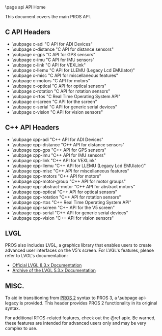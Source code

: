 \page api API Home

This document covers the main PROS API.

## C API Headers

- \subpage c-adi        "C API for ADI Devices"
- \subpage c-distance   "C API for distance sensors"
- \subpage c-gps        "C API for GPS sensors"
- \subpage c-imu        "C API for IMU sensors"
- \subpage c-link       "C API for VEXLink"
- \subpage c-llemu      "C API for LLEMU (Legacy Lcd EMUlator)"
- \subpage c-misc       "C API for miscellaneous features"
- \subpage c-motors     "C API for motors"
- \subpage c-optical    "C API for optical sensors"
- \subpage c-rotation   "C API for rotation sensors"
- \subpage c-rtos       "C Real Time Operating System API"
- \subpage c-screen     "C API for the screen"
- \subpage c-serial     "C API for generic serial devices"
- \subpage c-vision     "C API for vision sensors"

## C++ API Headers

- \subpage cpp-adi                  "C++ API for ADI Devices"
- \subpage cpp-distance             "C++ API for distance sensors"
- \subpage cpp-gps                  "C++ API for GPS sensors"
- \subpage cpp-imu                  "C++ API for IMU sensors"
- \subpage cpp-link                 "C++ API for VEXLink"
- \subpage cpp-llemu                "C++ API for LLEMU (Legacy Lcd EMUlator)"
- \subpage cpp-misc                 "C++ API for miscellaneous features"
- \subpage cpp-motors               "C++ API for motors"
- \subpage cpp-motor-group          "C++ API for motor groups"
- \subpage cpp-abstract-motor       "C++ API for abstract motors"
- \subpage cpp-optical              "C++ API for optical sensors"
- \subpage cpp-rotation             "C++ API for rotation sensors"
- \subpage cpp-rtos                 "C++ Real Time Operating System API"
- \subpage cpp-screen               "C++ API for the V5 screen"
- \subpage cpp-serial               "C++ API for generic serial devices"
- \subpage cpp-vision               "C++ API for vision sensors"

## LVGL

PROS also includes LVGL, a graphics library that enables users to create advanced
user interfaces on the V5's screen. For LVGL's features, please refer to LVGL's documentation:
 - [Official LVGL 8.3.x Documentation](https://docs.lvgl.io/master/index.html)
 - [Archive of the LVGL 5.3.x Documentation](https://gcec-2918.github.io/LVGL_v5-3_Documentation_Archive/)


## MISC.

To aid in transitioning from [PROS 2](https://pros.cs.purdue.edu/cortex/index.html) syntax to PROS 3, a \subpage api-legacy is provided. This header provides PROS 2 functionality in its original syntax.

For additional RTOS-related features, check out the @ref apix. Be warned, these features
are intended for advanced users only and may be very complex to use.

